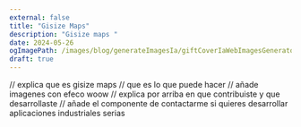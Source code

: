 ```yaml
---
external: false
title: "Gisize Maps"
description: "Gisize maps "
date: 2024-05-26
ogImagePath: /images/blog/generateImagesIa/giftCoverIaWebImagesGenerator.gif
draft: true
--- 
```


// explica que es gisize maps 
// que es lo que puede hacer 
// añade imagenes con efeco woow
// explica por arriba en que contribuiste y que desarrollaste 
// añade el componente de contactarme si quieres desarrollar aplicaciones industriales serias 

